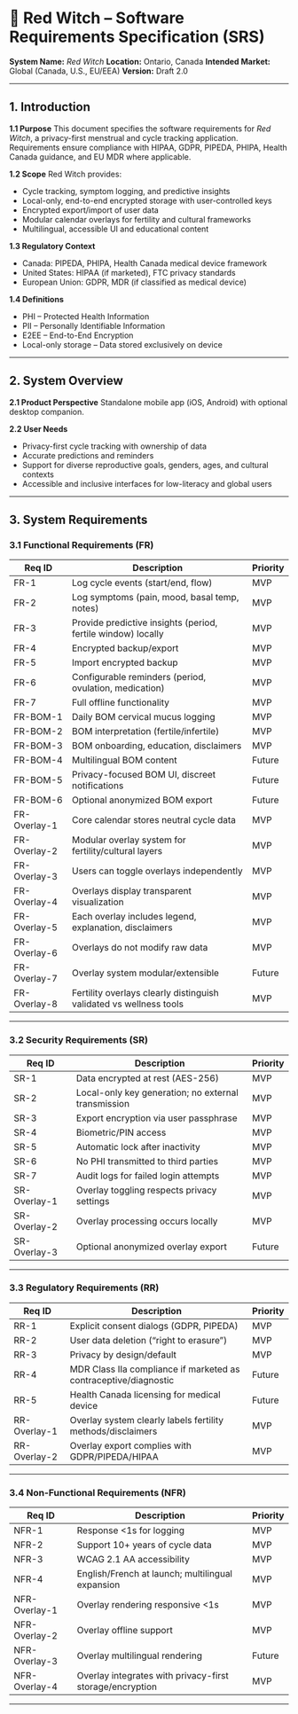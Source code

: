 # 📄 Red Witch – Software Requirements Specification (SRS)

**System Name:** *Red Witch*
**Location:** Ontario, Canada
**Intended Market:** Global (Canada, U.S., EU/EEA)
**Version:** Draft 2.0

---

## 1. Introduction

**1.1 Purpose**
This document specifies the software requirements for *Red Witch*, a privacy-first menstrual and cycle tracking application. Requirements ensure compliance with HIPAA, GDPR, PIPEDA, PHIPA, Health Canada guidance, and EU MDR where applicable.

**1.2 Scope**
Red Witch provides:

* Cycle tracking, symptom logging, and predictive insights
* Local-only, end-to-end encrypted storage with user-controlled keys
* Encrypted export/import of user data
* Modular calendar overlays for fertility and cultural frameworks
* Multilingual, accessible UI and educational content

**1.3 Regulatory Context**

* Canada: PIPEDA, PHIPA, Health Canada medical device framework
* United States: HIPAA (if marketed), FTC privacy standards
* European Union: GDPR, MDR (if classified as medical device)

**1.4 Definitions**

* PHI – Protected Health Information
* PII – Personally Identifiable Information
* E2EE – End-to-End Encryption
* Local-only storage – Data stored exclusively on device

---

## 2. System Overview

**2.1 Product Perspective**
Standalone mobile app (iOS, Android) with optional desktop companion.

**2.2 User Needs**

* Privacy-first cycle tracking with ownership of data
* Accurate predictions and reminders
* Support for diverse reproductive goals, genders, ages, and cultural contexts
* Accessible and inclusive interfaces for low-literacy and global users

---

## 3. System Requirements

### 3.1 Functional Requirements (FR)

| Req ID       | Description                                                        | Priority |
| ------------ | ------------------------------------------------------------------ | -------- |
| FR-1         | Log cycle events (start/end, flow)                                 | MVP      |
| FR-2         | Log symptoms (pain, mood, basal temp, notes)                       | MVP      |
| FR-3         | Provide predictive insights (period, fertile window) locally       | MVP      |
| FR-4         | Encrypted backup/export                                            | MVP      |
| FR-5         | Import encrypted backup                                            | MVP      |
| FR-6         | Configurable reminders (period, ovulation, medication)             | MVP      |
| FR-7         | Full offline functionality                                         | MVP      |
| FR-BOM-1     | Daily BOM cervical mucus logging                                   | MVP      |
| FR-BOM-2     | BOM interpretation (fertile/infertile)                             | MVP      |
| FR-BOM-3     | BOM onboarding, education, disclaimers                             | MVP      |
| FR-BOM-4     | Multilingual BOM content                                           | Future   |
| FR-BOM-5     | Privacy-focused BOM UI, discreet notifications                     | Future   |
| FR-BOM-6     | Optional anonymized BOM export                                     | Future   |
| FR-Overlay-1 | Core calendar stores neutral cycle data                            | MVP      |
| FR-Overlay-2 | Modular overlay system for fertility/cultural layers               | MVP      |
| FR-Overlay-3 | Users can toggle overlays independently                            | MVP      |
| FR-Overlay-4 | Overlays display transparent visualization                         | MVP      |
| FR-Overlay-5 | Each overlay includes legend, explanation, disclaimers             | MVP      |
| FR-Overlay-6 | Overlays do not modify raw data                                    | MVP      |
| FR-Overlay-7 | Overlay system modular/extensible                                  | Future   |
| FR-Overlay-8 | Fertility overlays clearly distinguish validated vs wellness tools | MVP      |

---

### 3.2 Security Requirements (SR)

| Req ID       | Description                                         | Priority |
| ------------ | --------------------------------------------------- | -------- |
| SR-1         | Data encrypted at rest (AES-256)                    | MVP      |
| SR-2         | Local-only key generation; no external transmission | MVP      |
| SR-3         | Export encryption via user passphrase               | MVP      |
| SR-4         | Biometric/PIN access                                | MVP      |
| SR-5         | Automatic lock after inactivity                     | MVP      |
| SR-6         | No PHI transmitted to third parties                 | MVP      |
| SR-7         | Audit logs for failed login attempts                | MVP      |
| SR-Overlay-1 | Overlay toggling respects privacy settings          | MVP      |
| SR-Overlay-2 | Overlay processing occurs locally                   | MVP      |
| SR-Overlay-3 | Optional anonymized overlay export                  | Future   |

---

### 3.3 Regulatory Requirements (RR)

| Req ID       | Description                                                      | Priority |
| ------------ | ---------------------------------------------------------------- | -------- |
| RR-1         | Explicit consent dialogs (GDPR, PIPEDA)                          | MVP      |
| RR-2         | User data deletion (“right to erasure”)                          | MVP      |
| RR-3         | Privacy by design/default                                        | MVP      |
| RR-4         | MDR Class IIa compliance if marketed as contraceptive/diagnostic | Future   |
| RR-5         | Health Canada licensing for medical device                       | Future   |
| RR-Overlay-1 | Overlay system clearly labels fertility methods/disclaimers      | MVP      |
| RR-Overlay-2 | Overlay export complies with GDPR/PIPEDA/HIPAA                   | MVP      |

---

### 3.4 Non-Functional Requirements (NFR)

| Req ID        | Description                                              | Priority |
| ------------- | -------------------------------------------------------- | -------- |
| NFR-1         | Response <1s for logging                                 | MVP      |
| NFR-2         | Support 10+ years of cycle data                          | MVP      |
| NFR-3         | WCAG 2.1 AA accessibility                                | MVP      |
| NFR-4         | English/French at launch; multilingual expansion         | MVP      |
| NFR-Overlay-1 | Overlay rendering responsive <1s                         | MVP      |
| NFR-Overlay-2 | Overlay offline support                                  | MVP      |
| NFR-Overlay-3 | Overlay multilingual rendering                           | Future   |
| NFR-Overlay-4 | Overlay integrates with privacy-first storage/encryption | MVP      |

---
